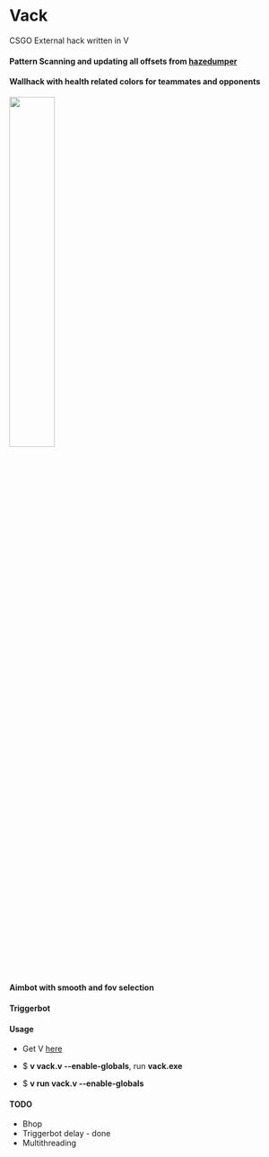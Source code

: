 # Vack
CSGO External hack written in V

#### Pattern Scanning and updating all offsets from [hazedumper](https://github.com/frk1/hazedumper/blob/master/config.json)

#### Wallhack with health related colors for teammates and opponents
<img src="https://i.imgur.com/5XrlCi6.jpg" width="40%">

#### Aimbot with smooth and fov selection

#### Triggerbot

#### Usage

  * Get V [here](https://github.com/vlang/v/blob/master/README.md#installing-v-from-source)

  * $ **v vack.v --enable-globals**, run **vack.exe**
  * $ **v run vack.v --enable-globals**

#### TODO 

  * Bhop
  * Triggerbot delay - done
  * Multithreading
